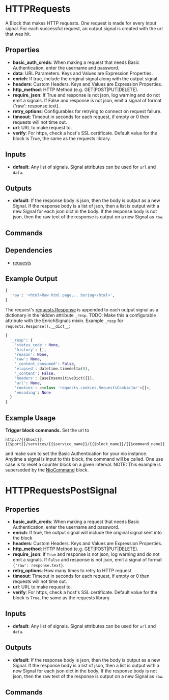 HTTPRequests
============
A Block that makes HTTP requests.  One request is made for every input signal. For each successful request, an output signal is created with the url that was hit.

Properties
----------
- **basic_auth_creds**: When making a request that needs Basic Authentication, enter the username and password.
- **data**: URL Parameters. Keys and Values are Expression Properties.
- **enrich**: If true, include the original signal along with the output signal.
- **headers**: Custom Headers. Keys and Values are Expression Properties.
- **http_method**: HTTP Method (e.g. GET|POST|PUT|DELETE).
- **require_json**: If True and response is not json, log warning and do not emit a signals. If False and response is not json, emit a signal of format {'raw': response.text}.
- **retry_options**: Configurables for retrying to connect on request failure.
- **timeout**: Timeout in seconds for each request, if empty or 0 then requests will not time out.
- **url**: URL to make request to.
- **verify**: For https, check a host's SSL certificate. Default value for the block is True, the same as the requests library.

Inputs
------
- **default**: Any list of signals. Signal attributes can be used for `url` and `data`.

Outputs
-------
- **default**: If the response body is json, then the body is output as a new Signal.  If the response body is a list of json, then a list is output with a new Signal for each json dict in the body.  If the response body is not json, then the raw text of the response is output on a new Signal as `raw`.

Commands
--------

Dependencies
------------
-   [requests](https://pypi.python.org/pypi/requests/)

Example Output
--------------
```python
{
  'raw': '<html>Raw html page... boring</html>',
}
```
The request's [requests.Response](http://docs.python-requests.org/en/latest/api/#requests.Response) is appended to each output signal as a dictionary in the hidden attribute `_resp`. TODO: Make this a configurable attribute with the EnrichSignals mixin.
Example `_resp` for `requests.Response().__dict__`:
```python
{
  '_resp': {
    'status_code': None,
    'history': [],
    'reason': None,
    'raw': None,
    '_content_consumed': False,
    'elapsed': datetime.timedelta(0),
    '_content': False,
    'headers': CaseInsensitiveDict({}),
    'url': None,
    'cookies': <<class 'requests.cookies.RequestsCookieJar'>[]>,
    'encoding': None
  }
}
```

Example Usage
-------------
**Trigger block commands.** Set the url to
```
http://{{$host}}:{{$port}}/services/{{$service_name}}/{{$block_name}}/{{$command_name}}
```
and make sure to set the Basic Authentication for your nio instance. Anytime a signal is input to this block, the command will be called. One use case is to reset a counter block on a given interval.
NOTE: This example is superseded by the [NioCommand](https://github.com/nio-blocks/nio_command) block.

HTTPRequestsPostSignal
======================


Properties
----------
- **basic_auth_creds**: When making a request that needs Basic Authentication, enter the username and password.
- **enrich**: If true, the output signal will include the original signal sent into the block
- **headers**: Custom Headers. Keys and Values are Expression Properties.
- **http_method**: HTTP Method (e.g. GET|POST|PUT|DELETE).
- **require_json**: If `True` and response is not json, log warning and do not emit a signals. If `False` and response is not json, emit a signal of format `{'raw': response.text}`.
- **retry_options**: How many times to retry to HTTP request
- **timeout**: Timeout in seconds for each request, if empty or 0 then requests will not time out.
- **url**: URL to make request to.
- **verify**: For https, check a host's SSL certificate. Default value for the block is `True`, the same as the requests library.

Inputs
------
- **default**: Any list of signals. Signal attributes can be used for `url` and `data`.

Outputs
-------
- **default**: If the response body is json, then the body is output as a new Signal.  If the response body is a list of json, then a list is output with a new Signal for each json dict in the body.  If the response body is not json, then the raw text of the response is output on a new Signal as `raw`.

Commands
--------

